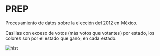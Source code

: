 PREP
====

Procesamiento de datos sobre la elección del 2012 en México.

Casillas con exceso de votos (más votos que votantes) por estado, los colores
son por el estado que ganó, en cada estado.

![hist](https://github.com/downloads/ElDeveloper/PREP/hist.png)

